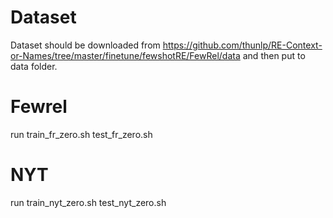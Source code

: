 # Dataset

Dataset should be downloaded from https://github.com/thunlp/RE-Context-or-Names/tree/master/finetune/fewshotRE/FewRel/data and then put to data folder. 

# Fewrel

run train_fr_zero.sh test_fr_zero.sh

# NYT

run train_nyt_zero.sh test_nyt_zero.sh
